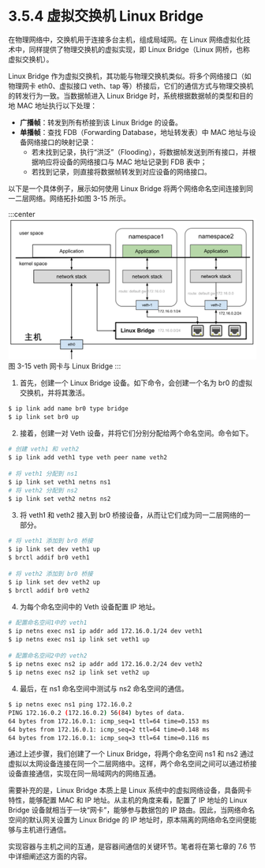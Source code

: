 # 3.5.4 虚拟交换机 Linux Bridge

在物理网络中，交换机用于连接多台主机，组成局域网。在 Linux 网络虚拟化技术中，同样提供了物理交换机的虚拟实现，即 Linux Bridge（Linux 网桥，也称虚拟交换机）。

Linux Bridge 作为虚拟交换机，其功能与物理交换机类似。将多个网络接口（如物理网卡 eth0、虚拟接口 veth、tap 等）桥接后，它们的通信方式与物理交换机的转发行为一致。当数据帧进入 Linux Bridge 时，系统根据数据帧的类型和目的地 MAC 地址执行以下处理：
- **广播帧**：转发到所有桥接到该 Linux Bridge 的设备。
- **单播帧**：查找 FDB（Forwarding Database，地址转发表）中 MAC 地址与设备网络接口的映射记录：
	- 若未找到记录，执行“洪泛”（Flooding），将数据帧发送到所有接口，并根据响应将设备的网络接口与 MAC 地址记录到 FDB 表中；
	- 若找到记录，则直接将数据帧转发到对应设备的网络接口。

以下是一个具体例子，展示如何使用 Linux Bridge 将两个网络命名空间连接到同一二层网络。网络拓扑如图 3-15 所示。

:::center
  ![](../assets/linux-bridge.svg)<br/>
 图 3-15 veth 网卡与 Linux Bridge
:::

1. 首先，创建一个 Linux Bridge 设备。如下命令，会创建一个名为 br0 的虚拟交换机，并将其激活。

```bash
$ ip link add name br0 type bridge
$ ip link set br0 up
```

2. 接着，创建一对 Veth 设备，并将它们分别分配给两个命名空间。命令如下。

```bash
# 创建 veth1 和 veth2
$ ip link add veth1 type veth peer name veth2

# 将 veth1 分配到 ns1
$ ip link set veth1 netns ns1
# 将 veth2 分配到 ns2
$ ip link set veth2 netns ns2
```

3. 将 veth1 和 veth2 接入到 br0 桥接设备，从而让它们成为同一二层网络的一部分。

```bash
# 将 veth1 添加到 br0 桥接
$ ip link set dev veth1 up
$ brctl addif br0 veth1

# 将 veth2 添加到 br0 桥接
$ ip link set dev veth2 up
$ brctl addif br0 veth2
```

4. 为每个命名空间中的 Veth 设备配置 IP 地址。

```bash
# 配置命名空间1中的 veth1
$ ip netns exec ns1 ip addr add 172.16.0.1/24 dev veth1
$ ip netns exec ns1 ip link set veth1 up

# 配置命名空间2中的 veth2
$ ip netns exec ns2 ip addr add 172.16.0.2/24 dev veth2
$ ip netns exec ns2 ip link set veth2 up
```

4. 最后，在 ns1 命名空间中测试与 ns2 命名空间的通信。

```bash
$ ip netns exec ns1 ping 172.16.0.2
PING 172.16.0.2 (172.16.0.2) 56(84) bytes of data.
64 bytes from 172.16.0.1: icmp_seq=1 ttl=64 time=0.153 ms
64 bytes from 172.16.0.1: icmp_seq=2 ttl=64 time=0.148 ms
64 bytes from 172.16.0.1: icmp_seq=3 ttl=64 time=0.116 ms
```

通过上述步骤，我们创建了一个 Linux Bridge，将两个命名空间 ns1 和 ns2 通过虚拟以太网设备连接在同一个二层网络中。这样，两个命名空间之间可以通过桥接设备直接通信，实现在同一局域网内的网络互通。

需要补充的是，Linux Bridge 本质上是 Linux 系统中的虚拟网络设备，具备网卡特性，能够配置 MAC 和 IP 地址。从主机的角度来看，配置了 IP 地址的 Linux Bridge 设备就相当于一块“网卡”，能够参与数据包的 IP 路由。因此，当网络命名空间的默认网关设置为 Linux Bridge 的 IP 地址时，原本隔离的网络命名空间便能够与主机进行通信。

实现容器与主机之间的互通，是容器间通信的关键环节。笔者将在第七章的 7.6 节中详细阐述这方面的内容。


